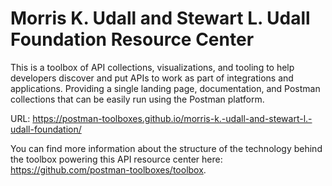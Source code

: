 # Morris K. Udall and Stewart L. Udall Foundation Resource Center
This is a toolbox of API collections, visualizations, and tooling to help developers discover and put APIs to work as part of integrations and applications. Providing a single landing page, documentation, and Postman collections that can be easily run using the Postman platform.

URL: https://postman-toolboxes.github.io/morris-k.-udall-and-stewart-l.-udall-foundation/

You can find more information about the structure of the technology behind the toolbox powering this API resource center here: https://github.com/postman-toolboxes/toolbox.
